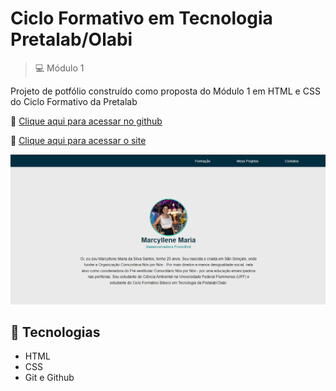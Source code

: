 # Ciclo Formativo em Tecnologia Pretalab/Olabi

> 💻 Módulo 1 

Projeto de potfólio construído como proposta do Módulo 1 em HTML e CSS do Ciclo Formativo da Pretalab

🔗 [Clique aqui para acessar no github](https://github.com/MarcylleneMaria/portfolio-marcyllene-pretalab)

🔗 [Clique aqui para acessar o site](https://portfolio-marcyllene-maria.netlify.app/)

![preview](./.github/preview.png)

## 🌌 Tecnologias 

- HTML
- CSS
- Git e Github
